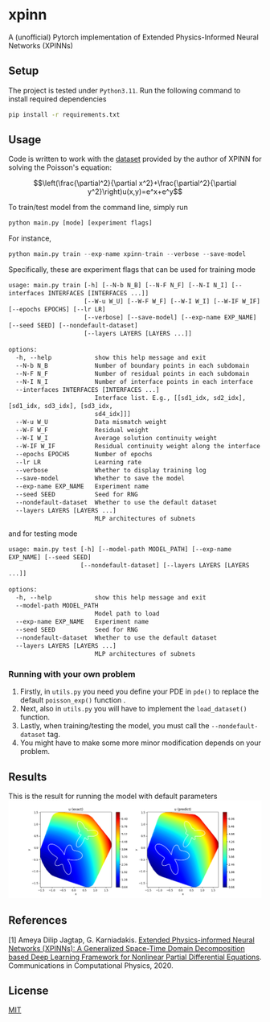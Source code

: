 # xpinn
A (unofficial) Pytorch implementation of Extended Physics-Informed Neural Networks (XPINNs)

## Setup
The project is tested under `Python3.11`. Run the following command to install required dependencies
```bash
pip install -r requirements.txt
```

## Usage
Code is written to work with the [dataset](./dataset/XPINN_2D_PoissonEqn.mat) provided by the author of XPINN for solving the Poisson's equation:
```math
\left(\frac{\partial^2}{\partial x^2}+\frac{\partial^2}{\partial y^2}\right)u(x,y)=e^x+e^y
```
To train/test model from the command line, simply run
```python
python main.py [mode] [experiment flags]
```
For instance,
```python
python main.py train --exp-name xpinn-train --verbose --save-model
```
Specifically, these are experiment flags that can be used for training mode
```
usage: main.py train [-h] [--N-b N_B] [--N-F N_F] [--N-I N_I] [--interfaces INTERFACES [INTERFACES ...]]
                     [--W-u W_U] [--W-F W_F] [--W-I W_I] [--W-IF W_IF] [--epochs EPOCHS] [--lr LR]
                     [--verbose] [--save-model] [--exp-name EXP_NAME] [--seed SEED] [--nondefault-dataset]
                     [--layers LAYERS [LAYERS ...]]

options:
  -h, --help            show this help message and exit
  --N-b N_B             Number of boundary points in each subdomain
  --N-F N_F             Number of residual points in each subdomain
  --N-I N_I             Number of interface points in each interface
  --interfaces INTERFACES [INTERFACES ...]
                        Interface list. E.g., [[sd1_idx, sd2_idx], [sd1_idx, sd3_idx], [sd3_idx,
                        sd4_idx]]]
  --W-u W_U             Data mismatch weight
  --W-F W_F             Residual weight
  --W-I W_I             Average solution continuity weight
  --W-IF W_IF           Residual continuity weight along the interface
  --epochs EPOCHS       Number of epochs
  --lr LR               Learning rate
  --verbose             Whether to display training log
  --save-model          Whether to save the model
  --exp-name EXP_NAME   Experiment name
  --seed SEED           Seed for RNG
  --nondefault-dataset  Whether to use the default dataset
  --layers LAYERS [LAYERS ...]
                        MLP architectures of subnets
```
and for testing mode
```
usage: main.py test [-h] [--model-path MODEL_PATH] [--exp-name EXP_NAME] [--seed SEED]
                    [--nondefault-dataset] [--layers LAYERS [LAYERS ...]]

options:
  -h, --help            show this help message and exit
  --model-path MODEL_PATH
                        Model path to load
  --exp-name EXP_NAME   Experiment name
  --seed SEED           Seed for RNG
  --nondefault-dataset  Whether to use the default dataset
  --layers LAYERS [LAYERS ...]
                        MLP architectures of subnets
```

### Running with your own problem
1. Firstly, in `utils.py` you need you define your PDE in `pde()` to replace the default `poisson_exp()` function .
2. Next, also  in `utils.py` you will have to implement the `load_dataset()` function.
3. Lastly, when training/testing the model, you must call the `--nondefault-dataset` tag.
4. You might have to make some more minor modification depends on your problem.

## Results
This is the result for running the model with default parameters
![poissons_eqn_sol](./data/xpinn-test/solution.png)

## References
[1] Ameya Dilip Jagtap, G. Karniadakis. [Extended Physics-informed Neural Networks (XPINNs): A Generalized Space-Time Domain Decomposition based Deep Learning Framework for Nonlinear Partial Differential Equations](https://doi.org/10.4208/cicp.OA-2020-0164). Communications in Computational Physics, 2020.

## License
[MIT](https://choosealicense.com/licenses/mit/)
